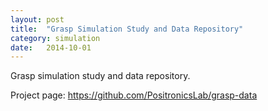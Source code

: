 ```yaml
---
layout: post
title:  "Grasp Simulation Study and Data Repository"
category: simulation
date:   2014-10-01
---
```


<p class="intro"><span class="dropcap">G</span>rasp simulation study and data repository.</p>

Project page:
<a title="https://github.com/PositronicsLab/grasp-data" href="https://github.com/PositronicsLab/grasp-data">https://github.com/PositronicsLab/grasp-data</a>

